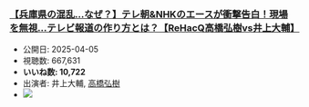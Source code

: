### [【兵庫県の混乱…なぜ？】テレ朝&NHKのエースが衝撃告白！現場を無視…テレビ報道の作り方とは？【ReHacQ高橋弘樹vs井上大輔】](https://www.youtube.com/watch?v=KKale4NVwsE)
-   公開日: 2025-04-05
-   視聴数: 667,631
-   **いいね数: 10,722**
-   出演者: 井上大輔, [高橋弘樹](/rehacq_fan/people/高橋弘樹 "wikilink")
- [![](https://img.youtube.com/vi/KKale4NVwsE/hqdefault.jpg)](https://www.youtube.com/watch?v=KKale4NVwsE)
